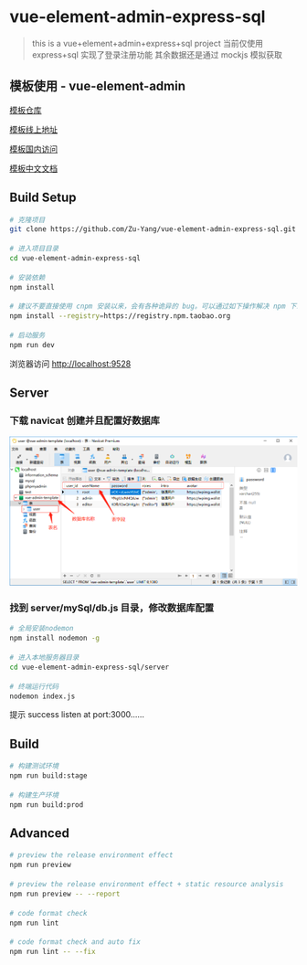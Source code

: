 # vue-element-admin-express-sql

> this is a vue+element+admin+express+sql project
> 当前仅使用 express+sql 实现了登录注册功能 其余数据还是通过 mockjs 模拟获取

## 模板使用 - vue-element-admin

[模板仓库](https://github.com/PanJiaChen/vue-element-admin)

[模板线上地址](http://panjiachen.github.io/vue-admin-template)

[模板国内访问](https://panjiachen.gitee.io/vue-admin-template)

[模板中文文档](https://mvvcc.com/vue-element-admin-site/zh/)

## Build Setup

```bash
# 克隆项目
git clone https://github.com/Zu-Yang/vue-element-admin-express-sql.git

# 进入项目目录
cd vue-element-admin-express-sql

# 安装依赖
npm install

# 建议不要直接使用 cnpm 安装以来，会有各种诡异的 bug。可以通过如下操作解决 npm 下载速度慢的问题
npm install --registry=https://registry.npm.taobao.org

# 启动服务
npm run dev
```

浏览器访问 [http://localhost:9528](http://localhost:9528)

## Server

### 下载 navicat 创建并且配置好数据库
![数据库截图](./server/mySql/img-sql.png)

### 找到 server/mySql/db.js 目录，修改数据库配置

```bash
# 全局安装nodemon
npm install nodemon -g

# 进入本地服务器目录
cd vue-element-admin-express-sql/server

# 终端运行代码
nodemon index.js
```

提示 success listen at port:3000......


## Build

```bash
# 构建测试环境
npm run build:stage

# 构建生产环境
npm run build:prod
```

## Advanced

```bash
# preview the release environment effect
npm run preview

# preview the release environment effect + static resource analysis
npm run preview -- --report

# code format check
npm run lint

# code format check and auto fix
npm run lint -- --fix
```